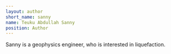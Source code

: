 ```yaml
---
layout: author
short_name: sanny
name: ‪Teuku Abdullah Sanny‬
position: Author
---
```


Sanny is a geophysics engineer, who is interested in liquefaction.